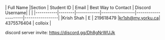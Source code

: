 | Full Name |Section | Student ID |     Email       | Best Way to Contact | Discord Username| 
|                                                                                           |
|-----------|--------|------------|-----------------|---------------------|-----------------|
|Krish Shah |   E    |  219618479 |kr1sh@my.yorku.ca| 4375576404          | colloix         |








discord server invite: https://discord.gg/Dh8gNrWUJk
